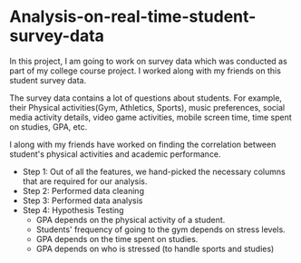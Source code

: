 # Analysis-on-real-time-student-survey-data
In this project, I am going to work on survey data which was conducted as part of my college course project.
I worked along with my friends on this student survey data.

The survey data contains a lot of questions about students. For example, their Physical activities(Gym, Athletics, Sports), music preferences, social media activity details, video game activities, mobile screen time, time spent on studies, GPA, etc. 

I along with my friends have worked on finding the correlation between student's physical activities and academic performance. 

* Step 1: Out of all the features, we hand-picked the necessary columns that are required for our analysis. 
* Step 2: Performed data cleaning 
* Step 3: Performed data analysis
* Step 4: Hypothesis Testing
  * GPA depends on the physical activity of a student.
  * Students' frequency of going to the gym depends on stress levels.
  * GPA depends on the time spent on studies.
  * GPA depends on who is stressed (to handle sports and studies)
